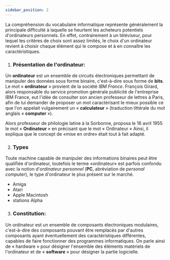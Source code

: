 ```yaml
---
sidebar_position: 2
---
```

La compréhension du vocabulaire informatique représente généralement la principale difficulté à laquelle se heurtent les acheteurs potentiels d'ordinateurs personnels. En effet, contrairement à un téléviseur, pour lequel les critères de choix sont assez limités, le choix d'un ordinateur revient à choisir chaque élément qui le compose et à en connaître les caractéristiques.

1.  ### Présentation de l'ordinateur:
    

Un **ordinateur** est un ensemble de circuits électroniques permettant de manipuler des données sous forme binaire, c'est-à-dire sous forme de **bits**. Le mot « **ordinateur** » provient de la société _IBM France_. François Girard, alors responsable du service promotion générale publicité de l'entreprise IBM France, eut l'idée de consulter son ancien professeur de lettres à Paris, afin de lui demander de proposer un mot caractérisant le mieux possible ce que l'on appelait vulgairement un « **calculateur** » (traduction littérale du mot anglais « **computer** »).

Alors professeur de philologie latine à la Sorbonne, proposa le 16 avril 1955 le mot « **Ordinateur** » en précisant que le mot « Ordinateur » Ainsi, il expliqua que le concept de «mise en ordre» était tout à fait adapté.

2.  ### Types
    

Toute machine capable de manipuler des informations binaires peut être qualifiée d'ordinateur, toutefois le terme «ordinateur» est parfois confondu avec la notion d'_ordinateur personnel_ (**PC**, abréviation de _personal computer_), le type d'ordinateur le plus présent sur le marché.

  - Amiga
  - Atari
  - Apple Macintosh
  - stations Alpha
    

3.  ### Constitution:
    

Un ordinateur est un ensemble de composants électroniques modulaires, c'est-à-dire des composants pouvant être remplacés par d'autres composants ayant éventuellement des caractéristiques différentes, capables de faire fonctionner des programmes informatiques. On parle ainsi de « hardware » pour désigner l'ensemble des éléments matériels de l'ordinateur et de « **software** » pour désigner la partie logicielle.
